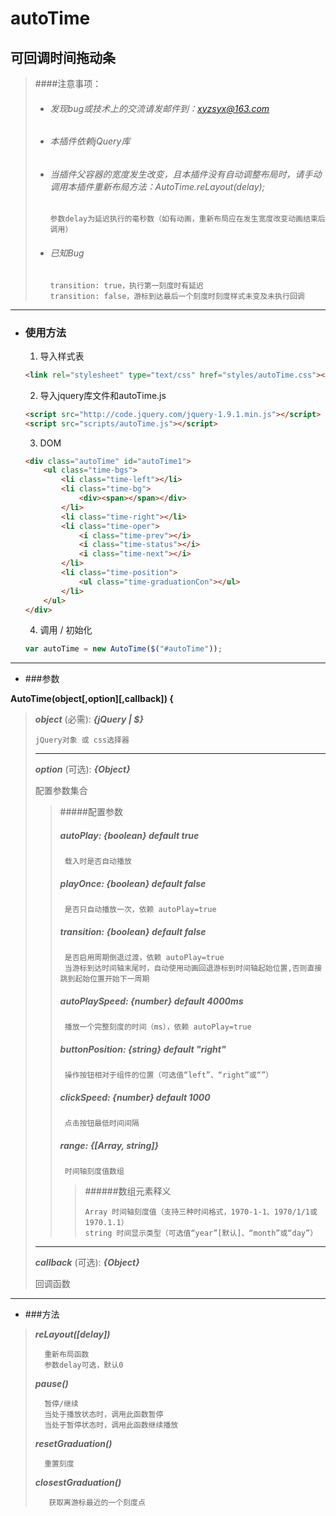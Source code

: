 autoTime
=
 可回调时间拖动条
-

> ####注意事项：
>
>* ###### 发现bug或技术上的交流请发邮件到：xyzsyx@163.com
>
>* ###### 本插件依赖jQuery库
>
>* ###### 当插件父容器的宽度发生改变，且本插件没有自动调整布局时，请手动调用本插件重新布局方法：AutoTime.reLayout(delay);
>
>       参数delay为延迟执行的毫秒数（如有动画，重新布局应在发生宽度改变动画结束后调用）
>       
>* ###### 已知Bug
>
>       transition: true，执行第一刻度时有延迟
>       transition: false，游标到达最后一个刻度时刻度样式未变及未执行回调

-----
- ### 使用方法

    1. 导入样式表
    ```html
    <link rel="stylesheet" type="text/css" href="styles/autoTime.css"></link>
    ```

    2. 导入jquery库文件和autoTime.js
    ```html
    <script src="http://code.jquery.com/jquery-1.9.1.min.js"></script>
    <script src="scripts/autoTime.js"></script>
    ```
     
    3. DOM
    ```html
    <div class="autoTime" id="autoTime1">
        <ul class="time-bgs">
            <li class="time-left"></li>
            <li class="time-bg">
                <div><span></span></div>
            </li>
            <li class="time-right"></li>
            <li class="time-oper">
                <i class="time-prev"></i>
                <i class="time-status"></i>
                <i class="time-next"></i>
            </li>
            <li class="time-position">
                <ul class="time-graduationCon"></ul>
            </li>
        </ul>
    </div>
    ```
    
    4. 调用 / 初始化
	```javascript
    var autoTime = new AutoTime($("#autoTime"));
	```
	
---
* ###参数

**AutoTime(object[,option][,callback]) {**



>**_object_** (必需): **_{jQuery | $}_**
>
>     jQuery对象 或 css选择器
>    
>---
>
>**_option_** (可选): **_{Object}_**
>
>    配置参数集合
>
>>#####配置参数
>>##### **_autoPlay_**: *{boolean}* default true
>>
>>      载入时是否自动播放
>>
>>##### **_playOnce_**: *{boolean}* default false
>>      是否只自动播放一次，依赖 autoPlay=true
>>
>>##### **_transition_**: *{boolean}* default false
>>      是否启用周期倒退过渡，依赖 autoPlay=true
>>      当游标到达时间轴末尾时，自动使用动画回退游标到时间轴起始位置,否则直接跳到起始位置开始下一周期
>>
>>##### **_autoPlaySpeed_**: *{number}* default 4000ms
>>      播放一个完整刻度的时间（ms），依赖 autoPlay=true
>>
>>##### **_buttonPosition_**: *{string}* default "right"
>>      操作按钮相对于组件的位置（可选值“left”、“right”或“”）
>>
>>##### **_clickSpeed_**: *{number}* default 1000
>>      点击按钮最低时间间隔
>>
>>##### **_range_**: *{[Array, string]}*
>>      时间轴刻度值数组
>>>
>>>######数组元素释义
>>>    
>>>     Array 时间轴刻度值（支持三种时间格式，1970-1-1、1970/1/1或1970.1.1）
>>>     string 时间显示类型（可选值“year”[默认]、“month”或“day”）
>
>
>---
>
>**_callback_** (可选): **_{Object}_**
>
>    回调函数

---
* ###方法

>**_reLayout([delay])_**
>
>       重新布局函数
>       参数delay可选，默认0
>
>**_pause()_**
>
>       暂停/继续
>       当处于播放状态时，调用此函数暂停
>       当处于暂停状态时，调用此函数继续播放
>
>**_resetGraduation()_**
>
>       重置刻度
>
>**_closestGraduation()_**
>
>        获取离游标最近的一个刻度点
